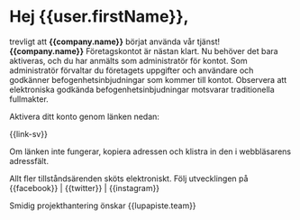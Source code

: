 # Hej {{user.firstName}},

trevligt att **{{company.name}}** b&ouml;rjat anv&auml;nda v&aring;r tj&auml;nst! **{{company.name}}** F&ouml;retagskontot &auml;r n&auml;stan klart. Nu beh&ouml;ver det bara aktiveras, och du har anm&auml;lts som administrat&ouml;r f&ouml;r kontot. Som administrat&ouml;r f&ouml;rvaltar du f&ouml;retagets uppgifter och anv&auml;ndare och godk&auml;nner befogenhetsinbjudningar som kommer till kontot. Observera att elektroniska godk&auml;nda befogenhetsinbjudningar motsvarar traditionella fullmakter.

Aktivera ditt konto genom l&auml;nken nedan:

{{link-sv}}

Om l&auml;nken inte fungerar, kopiera adressen och klistra in den i webbl&auml;sarens adressf&auml;lt.             

Allt fler tillst&aring;nds&auml;renden sk&ouml;ts elektroniskt. F&ouml;lj utvecklingen p&aring; {{facebook}} | {{twitter}} | {{instagram}}

Smidig projekthantering &ouml;nskar
{{lupapiste.team}}